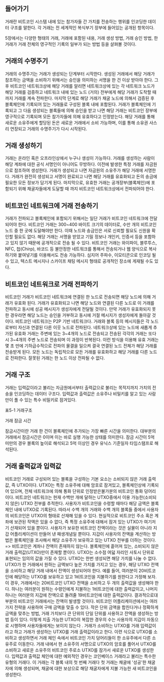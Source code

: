 ## 들어가기

거래란 비트코인 시스템 내에 있는 참가자들 간 가치를 전송하는 행위를 인코딩한 데이터 구조를 말한다. 각 거래는 전 세계적인 복식부기 장부에 들어있는 공개된 항목이다. 

5장에서는 다양한 형태의 거래, 거래에 포함된 내용, 거래 생성 방법, 거래 승인 방법, 한 거래가 거래 전체의 영구적인 기록의 일부가 되는 방법 등을 살펴볼 것이다. 



## 거래의 수명주기

거래의 수명주기는 거래가 생성되는 단계부터 시작한다. 생성된 거래에서 해당 거래가 참조하는 금액을 소비하기 위해서는 승인을 의미하는 서명을 한 건 이상 받아야 한다. 그 후 비트코인 네트워크상에 해당 거래를 알리면 네트워크상에 있는 각 네트워크 노드가 해당 거래를 검증하고 네트워크 내에 있는 노드 (거의) 전부에게 해당 거래가 도착할 때까지 거래를 계속 전파한다. 마지막 단계로 해당 거래가 채굴 노드에 의해서 검증된 후 블록체인에 기록되어 있는 거래들로 구성된 블록 내에 포함된다. 
거래가 블록체인에 기록되고 그 다음 생성되는 블록들에 의해 승인을 받고 나면 해당 거래는 비트코인 장부에 영구적으로 기록되며 모든 참가자들에 의해 유효하다고 인정받는다. 해당 거래를 통해 새로운 소유주에게 할당된 돈은 새로운 거래에서 소비 가능하며, 이를 통해 소유권 사스리 연장되고 거래의 수명주기가 다시 시작된다. 



## 거래 생성하기

거래는 온라인 혹은 오프라인상에서 누구나 생성이 가능하다. 거래를 생성하는 사람이 해당 계좌에 대한 공식 서명인이 아니어도 무방하다. 이전에 발생한 특정 거래를 자금원으로 참조하여 생성한다. 
거래가 생성되고 나면 자금원의 소유주가 해당 거래에 서명한다. 거래가 완전히 생성되고 서명이 완료되고 나면 해당 거래를 유효화되고 돈의 송금에 필요한 모든 정보가 담기게 된다. 마지막으로, 유효한 거래는 공개장부(블록체인)에 포함되기 위해 채굴자들에게 도달할 때 까지 비트코인 네트워크상에서 전파되어야 한다. 



## 비트코인 네트워크에 거래 전송하기

거래가 전파되고 블록체인에 포함되기 위해서는 일단 거래가 비트코인 네트워크에 전달되어야 한다. 비트코인 거래는 300~400 바이트 크기의 데이터로, 수만 개의 비트코인 노드 중 한 곳에 도달해야만 한다. 이때 노드와 송금인은 서로 신뢰할 필요도 신원을 확인할 필요도 없다. 해당 거래는 서명을 받았고 기밀 정보나 개인키, 인증서 등을 포함하고 있지 않기 때문에 공개적으로 전송 될 수 있다. 
비트코인 거래는 와이파이, 블루투스, NFC, 첩(Chirp), 바코드 등 불안정한 네트워크를 통해서 전송되거나 웹 양식으로 복사하기와 붙여넣기를 이용해서도 전송 가능하다. 심지어 주파수, 이모티콘으로 인코딩 될 수 있고, 텍스트 메시지나 스카이프 채팅 메시지 형태로 공개적인 장소에 게재될 수도 있다. 



## 비트코인 네트워크로 거래 전파하기

비트코인 거래가 비트코인 네트워크에 연결된 한 노드로 전송되면 해당 노드에 의해 거래가 유효화 된다. 거래가 유효화되고 나면 해당 노드와 연결된 다른 노드로 이 거래를 전파하고 동시에 성공 메시지가 생성자에게 전달될 것이다. 만약 거래가 유효화되지 못한 경우라면 해당 노드는 승인을 거부하고 동시에 거절 메시지가 생성자에게 돌아갈 것이다. 
비트코인 네트워크는 P2P 기반 네트워크다. 거래와 블록 등의 메시지들은 각 노드로부터 자신과 연결된 다른 이웃 노드로 전파된다. 네트워크상에 있는 노드에 새롭게 추가된 유효화 거래는 주변에 있는 3~4개의 노드로 전송되고 전송된 각각의 거래는 또다시 3~4개의 주변 노드로 전송되며 이 과정이 반복된다. 이런 방식을 이용해 유효 거래는 몇 초 만에 기하급수적으로 전파의 물결을 일으켜 결국 연결된 노드 전체가 해당 거래를 전송받게 된다. 
모든 노드는 독립적으로 모든 거래를 유효화하고 해당 거래를 다른 노드로 전파한다. 잘못된 거래는 한 노드 이상 전파될 수 없다. 



## 거래 구조

거래는 입력값이라고 불리는 자금원에서부터 출력값으로 불리는 목적지까지 가치의 전송을 인코딩하는 데이터 구조다. 입력값과 출력값은 소유주나 비밀키를 알고 있는 사람만이 풀 수 있는 특수 비밀키로 잠겨있다.

표5-1 거래구조

거래 잠금 시간

잠금시간이란 거래 한 건이 블록체인에 추가되는 가장 빠른 시간을 의미한다. 대부분의 거래에서 잠금시간은 0이며 이는 바로 실행 가능한 상태를 의미한다. 잠금 시간이 5억 미만의 경우 블록의 높이로 해석되고 5억 이상인 경우 유닉스 기준일자 타임스탬프로 해석된다. 



## 거래 출력값과 입력값

비트코인 거래로 구성되어 있는 블록을 구성하는 기본 요소는 소비되지 않은 거래 출력값, 즉 UTXO이다. UTXO는 특정 소유주에 대해 암호로 잠겨있고, 블록체인상에 기록되어 있으며, 전체 네트워크에 의해 통화 단위로 인정받은불가분의 비트코인 통화 덩어리이다. 비트코인 네트워크는 현재 수백만 개에 달하는 UTXO중에서 이용 가능한(소비되지 않은) UTXO 전부를 추적한다. 사용자가 비트코인을 수령할 때마다 해당 금액은 블록체인 내에 UTXO로 기록된다. 따라서 수백 개의 거래와 수백 개의 블록들 중에서 사용자의 비트코인은 UTXO의 형태로 산재해 있을 수 있다. 
현실적으로 비트코인 주소 혹은 계좌에 보관된 작액은 있을 수 없다, 즉 특정 소유주에 대해서 잠겨 있는 UTXO가 여기저기 산재되어 있을 뿐이다. 사용자가 보유한 비트코인 잔액이라는 것은 실물이 아니라 지갑 어플리케이션이 만들어 낸 패생개념일 뿐이다. 지갑이 사용자의 잔액을 계산하는 방법은 블록체인을 조사해서 해당 소유주가 보유하고 있는 UTXO 전부를 더하는 것이다. 
=>  비트코인은 계좌나 잔액이 존재하지 않는다. 블록체인에 흩어져 있는, 소비되지 않은 거래 출력값(UTXO)만이 존재할 뿐이다. 
UTXO는 소수점 여덟 자리인 사토시 단위로 표현되는 임의의 값을 가질 수 있다. UTXO는 한번 생성되면 해당 가치를 나눌 수 없다. UTXO가 한 거래에서 원하는 금액보다 높은 가치를 가지고 있는 경우, 해당 UTXO 전액을 소비하고 해당 거래 내에서 잔액이 생성되어야 한다. 예를 들어, 여러분이 20비트코인에 해당하는 UTXO를 보유하고 있고 1비트코인을 지불하기를 원한다고 가정해 보자. 이 경우, 거래에서는 20비트코인 UTXO 전액을 소비하고 두 개의 출력값을 생성해야 한다. 하나는 여러분이 원하는 수령인에게 지불하는 1비트코인에 대한 출력값이고, 나머지 하나는 여러분의 지갑에 잔액으로 돌려줄 19비트코인에 대한 출력값이다. 결과적으로대부분의 비트코인 거래에서는 잔액이 발생할 것이다. 
비트코인 어플리케이션에서는 여러 가지 전략을 사용하여 구매 금액을 맞출 수 있다. 작은 단위 금액을 합친다거나 정확하게 금액을 맞추는 방법, 거래 가치보다 큰 단위의 단일 단위를 사용하고 잔액을 생성하는 방법 등이 있다. 이렇게 지출 가능한 UTXO의 복잡한 경우의 수는 사용자의 지갑이 자동으로 시행하며 사용자들에게는 보이지 않는다 .
거래가 소비하는 UTXO를 거래 입력값이라고 하고 거래가 생성하는 UTXO를 거래 출력값이라고 한다. 이련 식으로 UTXO를 소비하고 생성하면서 거래 체인 속에서 비트코인 가치 덩어리들이 한 소유주에서 다른 소유주로 이동한다. 거래 내에서 현 소유주의 서명으로 UTXO의 암호를 풀어서 UTXO를 소비하고 새로운 소유주의 비트코인 주로소 UTXO를 잠가서 새로운 UTXO를 생성한다. 
입력값과 출력값 체인에 대한 예외적인 경우는 코인베이스 거래라고 불리는 특수한 유형의 거래다. 이 거래는 각 블록 내의 첫 번째 거래다 첫 거래는 채굴에 '성공'한 채굴자에 의해 생성되며, 채굴에 대한 보상으로 해당 채굴자에게 지불 가능한 새 비트코인을 생성한다. 

